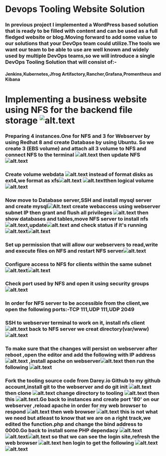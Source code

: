 # Devops Tooling Website Solution
### In previous project I implemented a WordPress based solution that is ready to be filled with content and can be used as a full fledged website or blog.Moving forward to add some value to our solutions that your DevOps team could utilize.The tools we want our team to be able to use are well known and widely used by multiple DevOps teams,so we will introduce a single DevOps Tooling Solution that will consist of:-
#### Jenkins,Kubernetes,Jfrog Artifactory,Rancher,Grafana,Promentheus and Kibana
# Implementing a business website using NFS for the backend file storage  ![alt.text](./img/diagram.jpg)
### Preparing 4 instances.One for NFS and 3 for Webserver by  using Redhat 8 and create Database by using Ubuntu. So we create  3 (EBS volume) and attach all 3 volume to NFS and connect NFS to the terminal ![alt.text](./img/NFS-SSH.jpg) then update NFS ![alt.text](./img/nfs-update.jpg)
### Create volume webdata ![alt.text](./img/vg-vgs-lvcreate-lvs.jpg) instead of format disks as ext4,we format as xfs![alt.text](./img/format-logs&opt.jpg) ![alt.text](./img/disks-format.jpg)then logical volume![alt.text](./img/vgdisplay.jpg) 
### Now move to Database server,SSH and install mysql server and create mysql![Alt.text](./img/mysql-db.jpg) create webaccess using webserver subnet IP then grant and flush all privileges ![alt.text](./img/grant&flush-privileges.jpg) then show databases and tables,move NFS server to install nfs![alt.text](./img/nfs-install.jpg),update![alt.text](./img/nfs-update.jpg) and check status if it's running![alt.text](./img/nfs_status.jpg)![alt.text](./img/show-databases-tooling&show-tables.jpg) 
### Set up permission that will allow our webservers to read,write and execute files on NFS and restart NFS server![alt.text](./img/start&enable-nfs.jpg) 
### Configure access to NFS for clients within the same subnet ![alt.text](./img/img/etc-exports.jpg)![alt.text](./img/sudo-vi&exportfs.jpg)
### Check port used by NFS and open it using security groups![alt.text](./img/grep-nfs.jpg)
### In order for NFS server to be accessible from the client,we open the following ports:-TCP 111,UDP 111,UDP 2049
### SSH to webserver terminal to work on it, install nfs client ![alt.text](./img/install_nfs_webserver.jpg) back to NFS server we creat directory(var/www)![alt.text](./img/mkdir_mount_var-www_lsblk_df-h.jpg)
### To make sure that the changes will persist on webserver after reboot ,open the editor and add the following with IP address ![alt.text](./img/vi-logs-httpd.jpg) ,install apache on webserver![alt.text](./img/test.md_fstab_install-httpd.jpg) then run the following ![alt.text](./img/www-var-log-httpd-mount-fstab-install_git.jpg)
### Fork the tooling source code from Darey.io Github to my github account,install git to the webserver and do git init ![alt.text](./img/git-init&clone.jpg) then clone ![alt.text](./img/git-clone.jpg) change directory to tooling ![alt.text](./img/cd-tooling.jpg) then this ![alt.text](./img/html.jpg).Go back to instances and create port '80' on our webserver ,reload apache in order for my web browser to respond ![alt.text](./img/http_server.jpg) then web browser ![alt.text](./img/Redhat_Test-page.jpg) this is not what we need but atleast to know that we are on a right track,we edited the function.php and change the bind address to 0000.Go back to install some PHP dependacy ![alt.text](./img/dependecy1.jpg)![alt.text](./img/dependecy2.jpg)![alt.text](./img/dependecy3) so that we can see the login site,refresh the web browser ![alt.text](./img/login-site.jpg)    hen login to get the following ![alt.text](./img/propitix.jpg)![alt.text](./img/final-stage.jpg)
